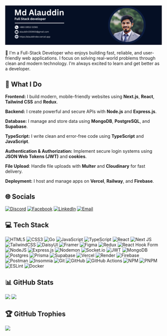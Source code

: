 ![Banner](https://github.com/Alauddin-24434/Alauddin-24434/blob/main/Untitled%20design.png)

👋 I'm a Full-Stack Developer who enjoys building fast, reliable, and user-friendly web applications. I focus on solving real-world problems through clean and modern technology. I'm always excited to learn and get better as a developer.

## 🚀 What I Do

**Frontend:** I build modern, mobile-friendly websites using **Next.js**, **React**, **Tailwind CSS** and **Redux**.

**Backend:** I create powerful and secure APIs with **Node.js** and **Express.js**.

**Database:** I manage and store data using **MongoDB**, **PostgreSQL**, and **Supabase**.

**TypeScript:** I write clean and error-free code using **TypeScript** and **JavaScript**.

**Authentication & Authorization:** Implement secure login systems using **JSON Web Tokens (JWT)** and **cookies**.

**File Upload**: Handle file uploads with **Multer** and **Cloudinary** for fast delivery.

**Deployment:** I host and manage apps on **Vercel**, **Railway**, and **Firebase**.

## 🌐 Socials
[![Discord](https://img.shields.io/badge/Discord-%237289DA.svg?logo=discord&logoColor=white)](https://discord.gg/mdalauddin15) [![Facebook](https://img.shields.io/badge/Facebook-%231877F2.svg?logo=Facebook&logoColor=white)](https://facebook.com/alsajjad.islam) [![LinkedIn](https://img.shields.io/badge/LinkedIn-%230077B5.svg?logo=linkedin&logoColor=white)](https://linkedin.com/in/alauddin-dev) [![Email](https://img.shields.io/badge/Email-D14836?logo=gmail&logoColor=white)](mailto:alauddin150900@gmail.com)

## 💻 Tech Stack

![HTML5](https://img.shields.io/badge/html5-%23E34F26.svg?style=flat-square&logo=html5&logoColor=white)
![CSS3](https://img.shields.io/badge/css3-%231572B6.svg?style=flat-square&logo=css3&logoColor=white)
![Go](https://img.shields.io/badge/Go-%2300ADD8.svg?style=flat-square&logo=go&logoColor=white)
![JavaScript](https://img.shields.io/badge/javascript-%23323330.svg?style=flat-square&logo=javascript&logoColor=%23F7DF1E)
![TypeScript](https://img.shields.io/badge/typescript-%23007ACC.svg?style=flat-square&logo=typescript&logoColor=white)
![React](https://img.shields.io/badge/react-%2320232a.svg?style=flat-square&logo=react&logoColor=%2361DAFB)
![Next JS](https://img.shields.io/badge/Next-black?style=flat-square&logo=next.js&logoColor=white)
![TailwindCSS](https://img.shields.io/badge/tailwindcss-%2338B2AC.svg?style=flat-square&logo=tailwind-css&logoColor=white)
![DaisyUI](https://img.shields.io/badge/daisyui-5A0EF8?style=flat-square&logo=daisyui&logoColor=white)
![Framer](https://img.shields.io/badge/Framer-black?style=flat-square&logo=framer&logoColor=blue)
![Figma](https://img.shields.io/badge/figma-%23F24E1E.svg?style=flat-square&logo=figma&logoColor=white)
![Redux](https://img.shields.io/badge/redux-%23593d88.svg?style=flat-square&logo=redux&logoColor=white)
![React Hook Form](https://img.shields.io/badge/React%20Hook%20Form-%23EC5990.svg?style=flat-square&logo=reacthookform&logoColor=white)
![NodeJS](https://img.shields.io/badge/node.js-6DA55F?style=flat-square&logo=node.js&logoColor=white)
![Express.js](https://img.shields.io/badge/express.js-%23404d59.svg?style=flat-square&logo=express&logoColor=%2361DAFB)
![Nodemon](https://img.shields.io/badge/NODEMON-%23323330.svg?style=flat-square&logo=nodemon&logoColor=%BBDEAD)
![Socket.io](https://img.shields.io/badge/Socket.io-black?style=flat-square&logo=socket.io&badgeColor=010101)
![JWT](https://img.shields.io/badge/JWT-black?style=flat-square&logo=JSON%20web%20tokens)
![MongoDB](https://img.shields.io/badge/MongoDB-%234ea94b.svg?style=flat-square&logo=mongodb&logoColor=white)
![Postgres](https://img.shields.io/badge/postgres-%23316192.svg?style=flat-square&logo=postgresql&logoColor=white)
![Prisma](https://img.shields.io/badge/Prisma-3982CE?style=flat-square&logo=Prisma&logoColor=white)
![Supabase](https://img.shields.io/badge/Supabase-3ECF8E?style=flat-square&logo=supabase&logoColor=white)
![Vercel](https://img.shields.io/badge/vercel-%23000000.svg?style=flat-square&logo=vercel&logoColor=white)
![Render](https://img.shields.io/badge/Render-%46E3B7.svg?style=flat-square&logo=render&logoColor=white)
![Firebase](https://img.shields.io/badge/firebase-%23039BE5.svg?style=flat-square&logo=firebase)
![Postman](https://img.shields.io/badge/Postman-%23FF6C37.svg?style=flat-square&logo=postman&logoColor=white)
![Insomnia](https://img.shields.io/badge/Insomnia-black?style=flat-square&logo=insomnia&logoColor=5849BE)
![Git](https://img.shields.io/badge/git-%23F05033.svg?style=flat-square&logo=git&logoColor=white)
![GitHub](https://img.shields.io/badge/github-%23121011.svg?style=flat-square&logo=github&logoColor=white)
![GitHub Actions](https://img.shields.io/badge/github%20actions-%232671E5.svg?style=flat-square&logo=githubactions&logoColor=white)
![NPM](https://img.shields.io/badge/NPM-%23CB3837.svg?style=flat-square&logo=npm&logoColor=white)
![PNPM](https://img.shields.io/badge/pnpm-%234a4a4a.svg?style=flat-square&logo=pnpm&logoColor=f69220)
![ESLint](https://img.shields.io/badge/ESLint-4B3263?style=flat-square&logo=eslint&logoColor=white)
![Docker](https://img.shields.io/badge/docker-%230db7ed.svg?style=flat-square&logo=docker&logoColor=white)

## 📊 GitHub Stats

![](https://github-readme-stats.vercel.app/api?username=Alauddin-24434&theme=radical&hide_border=false&include_all_commits=false&count_private=false)
![](https://nirzak-streak-stats.vercel.app/?user=Alauddin-24434&theme=radical&hide_border=false)

## 🏆 GitHub Trophies
![](https://github-profile-trophy.vercel.app/?username=Alauddin-24434&theme=radical&no-frame=false&no-bg=true&margin-w=4)
